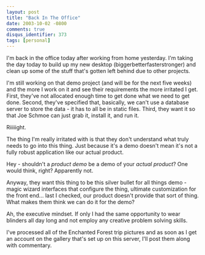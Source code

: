 ```yaml
---
layout: post
title: "Back In The Office"
date: 2003-10-02 -0800
comments: true
disqus_identifier: 373
tags: [personal]
---
```

I'm back in the office today after working from home yesterday. I'm
taking the day today to build up my new desktop
(biggerbetterfasterstronger) and clean up some of the stuff that's
gotten left behind due to other projects.

 I'm still working on that demo project (and will be for the next five
weeks) and the more I work on it and see their requirements the more
irritated I get. First, they've not allocated enough time to get done
what we need to get done. Second, they've specified that, basically, we
can't use a database server to store the data - it has to all be in
static files. Third, they want it so that Joe Schmoe can just grab it,
install it, and run it.

 Riiiiight.

 The thing I'm really irritated with is that they don't understand what
truly needs to go into this thing. Just because it's a demo doesn't mean
it's not a fully robust application like our actual product.

 Hey - shouldn't a *product demo* be a demo of your *actual product*?
One would think, right? Apparently not.

 Anyway, they want this thing to be this silver bullet for all things
demo - magic wizard interfaces that configure the thing, ultimate
customization for the front end... last I checked, our product doesn't
provide that sort of thing. What makes them think we can do it for the
demo?

 Ah, the executive mindset. If only I had the same opportunity to wear
blinders all day long and not employ any creative problem solving
skills.

 I've processed all of the Enchanted Forest trip pictures and as soon as
I get an account on the gallery that's set up on this server, I'll post
them along with commentary.
